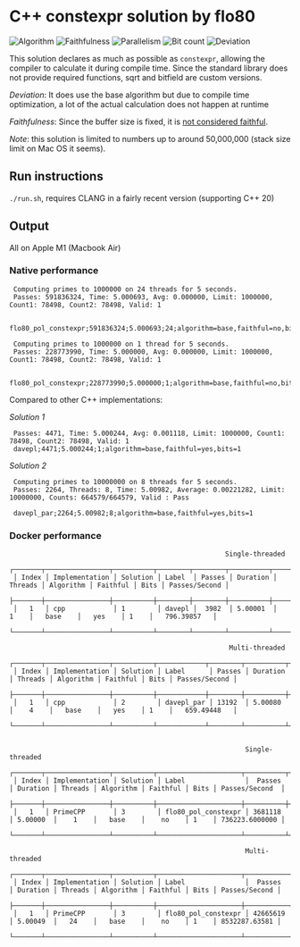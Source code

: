 # C++ constexpr solution by flo80

![Algorithm](https://img.shields.io/badge/Algorithm-base-green)
![Faithfulness](https://img.shields.io/badge/Faithful-no-yellowgreen)
![Parallelism](https://img.shields.io/badge/Parallel-yes-green)
![Bit count](https://img.shields.io/badge/Bits-1-green)
![Deviation](https://img.shields.io/badge/Deviation-compile%20time-blue)

This solution declares as much as possible as `constexpr`, allowing the compiler to calculate it during compile time.
Since the standard library does not provide required functions, sqrt and bitfield are custom versions.

*Deviation*: It does use the base algorithm but due to compile time optimization, a lot of the actual calculation does not happen at runtime

*Faithfulness*: Since the buffer size is fixed, it is [not considered faithful](https://github.com/PlummersSoftwareLLC/Primes/pull/274).

*Note*: this solution is limited to numbers up to around 50,000,000 (stack size limit on Mac OS it seems).

## Run instructions

`./run.sh`, requires CLANG in a fairly recent version (supporting C++ 20)

## Output

All on Apple M1 (Macbook Air)

### Native performance

     Computing primes to 1000000 on 24 threads for 5 seconds.
     Passes: 591836324, Time: 5.000693, Avg: 0.000000, Limit: 1000000, Count1: 78498, Count2: 78498, Valid: 1

     flo80_pol_constexpr;591836324;5.000693;24;algorithm=base,faithful=no,bits=1

     Computing primes to 1000000 on 1 thread for 5 seconds.
     Passes: 228773990, Time: 5.000000, Avg: 0.000000, Limit: 1000000, Count1: 78498, Count2: 78498, Valid: 1

     flo80_pol_constexpr;228773990;5.000000;1;algorithm=base,faithful=no,bits=1

Compared to other C++ implementations:

*Solution 1*

     Passes: 4471, Time: 5.000244, Avg: 0.001118, Limit: 1000000, Count1: 78498, Count2: 78498, Valid: 1
     davepl;4471;5.000244;1;algorithm=base,faithful=yes,bits=1

*Solution 2*

     Computing primes to 10000000 on 8 threads for 5 seconds.
     Passes: 2264, Threads: 8, Time: 5.00982, Average: 0.00221282, Limit: 10000000, Counts: 664579/664579, Valid : Pass
     
     davepl_par;2264;5.00982;8;algorithm=base,faithful=yes,bits=1

### Docker performance

                                                          Single-threaded                                                      
     ┌───────┬────────────────┬──────────┬────────┬────────┬──────────┬─────────┬───────────┬──────────┬──────┬───────────────┐
     │ Index │ Implementation │ Solution │ Label  │ Passes │ Duration │ Threads │ Algorithm │ Faithful │ Bits │ Passes/Second │
     ├───────┼────────────────┼──────────┼────────┼────────┼──────────┼─────────┼───────────┼──────────┼──────┼───────────────┤
     │   1   │ cpp            │ 1        │ davepl │  3982  │ 5.00001  │    1    │   base    │   yes    │ 1    │   796.39857   │
     └───────┴────────────────┴──────────┴────────┴────────┴──────────┴─────────┴───────────┴──────────┴──────┴───────────────┘
     
                                                           Multi-threaded                                                        
     ┌───────┬────────────────┬──────────┬────────────┬────────┬──────────┬─────────┬───────────┬──────────┬──────┬───────────────┐
     │ Index │ Implementation │ Solution │ Label      │ Passes │ Duration │ Threads │ Algorithm │ Faithful │ Bits │ Passes/Second │
     ├───────┼────────────────┼──────────┼────────────┼────────┼──────────┼─────────┼───────────┼──────────┼──────┼───────────────┤
     │   1   │ cpp            │ 2        │ davepl_par │ 13192  │ 5.00080  │    4    │   base    │   yes    │ 1    │   659.49448   │
     └───────┴────────────────┴──────────┴────────────┴────────┴──────────┴─────────┴───────────┴──────────┴──────┴───────────────┘
     
     
                                                               Single-threaded                                                          
     ┌───────┬────────────────┬──────────┬─────────────────────┬──────────┬──────────┬─────────┬───────────┬──────────┬──────┬────────────────┐
     │ Index │ Implementation │ Solution │ Label               │  Passes  │ Duration │ Threads │ Algorithm │ Faithful │ Bits │ Passes/Second  │
     ├───────┼────────────────┼──────────┼─────────────────────┼──────────┼──────────┼─────────┼───────────┼──────────┼──────┼────────────────┤
     │   1   │ PrimeCPP       │ 3        │ flo80_pol_constexpr │ 3681118  │ 5.00000  │    1    │   base    │    no    │ 1    │ 736223.6000000 │
     └───────┴────────────────┴──────────┴─────────────────────┴──────────┴──────────┴─────────┴───────────┴──────────┴──────┴────────────────┘
     
                                                               Multi-threaded                                                           
     ┌───────┬────────────────┬──────────┬─────────────────────┬───────────┬──────────┬─────────┬───────────┬──────────┬──────┬───────────────┐
     │ Index │ Implementation │ Solution │ Label               │  Passes   │ Duration │ Threads │ Algorithm │ Faithful │ Bits │ Passes/Second │
     ├───────┼────────────────┼──────────┼─────────────────────┼───────────┼──────────┼─────────┼───────────┼──────────┼──────┼───────────────┤
     │   1   │ PrimeCPP       │ 3        │ flo80_pol_constexpr │ 42665619  │ 5.00049  │   24    │   base    │    no    │ 1    │ 8532287.63581 │
     └───────┴────────────────┴──────────┴─────────────────────┴───────────┴──────────┴─────────┴───────────┴──────────┴──────┴───────────────┘